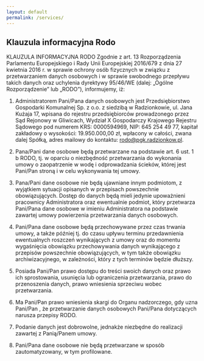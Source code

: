 ```yaml
---
layout: default
permalink: /services/
---
```


## Klauzula informacyjna Rodo

KLAUZULA INFORMACYJNA RODO
Zgodnie z art. 13 Rozporządzenia Parlamentu Europejskiego i Rady Unii Europejskiej
2016/679 z dnia 27 kwietnia 2016 r. w sprawie ochrony osób fizycznych w związku
z przetwarzaniem danych osobowych i w sprawie swobodnego przepływu takich danych
oraz uchylenia dyrektywy 95/46/WE (dalej: „Ogólne Rozporządzenie” lub „RODO”),
informujemy, iż:

1. Administratorem Pani/Pana danych osobowych jest Przedsiębiorstwo Gospodarki
   Komunalnej Sp. z o.o. z siedzibą w Radzionkowie, ul. Jana Kużaja 17, wpisana
   do rejestru przedsiębiorców prowadzonego przez Sąd Rejonowy w Gliwicach,
   Wydział X Gospodarczy Krajowego Rejestru Sądowego pod numerem KRS:
   0000594969, NIP: 645 254 49 77, kapitał zakładowy o wysokości: 19.950.000,00 zł,
   wpłacony w całości, zwana dalej Spółką, adres mailowy do kontaktu:
   rodo@pgk.radzionkow.pl.

2. Pana/Pani dane osobowe będą przetwarzane na podstawie art. 6 ust. 1 b RODO,
   tj. w oparciu o niezbędność przetwarzania do wykonania umowy o zaopatrzenie w wodę
   i odprowadzania ścieków, której jest Pani/Pan stroną i w celu wykonywania tej umowy.
3. Pana/Pani dane osobowe nie będą ujawniane innym podmiotom, z wyjątkiem sytuacji
   opisanych w przepisach powszechnie obowiązujących. Dostęp do danych będą mieli
   jedynie upoważnieni pracownicy Administratora oraz ewentualnie podmiot,
   który przetwarza Pani/Pana dane osobowe w imieniu Administratora na podstawie
   zawartej umowy powierzenia przetwarzania danych osobowych.

4. Pani/Pana dane osobowe będą przechowywane przez czas trwania umowy, a także
   później tj. do czasu upływu terminu przedawnienia ewentualnych roszczeń
   wynikających z umowy oraz do momentu wygaśnięcia obowiązku przechowywania
   danych wynikającego z przepisów powszechnie obowiązujących, w tym także
   obowiązku archiwizacyjnego, w zależności, który z tych terminów będzie dłuższy.

5. Posiada Pani/Pan prawo dostępu do treści swoich danych oraz prawo ich sprostowania,
   usunięcia lub ograniczenia przetwarzania, prawo do przenoszenia danych,
   prawo wniesienia sprzeciwu wobec przetwarzania.

6. Ma Pani/Pan prawo wniesienia skargi do Organu nadzorczego, gdy uzna Pani/Pan ,
   że przetwarzanie danych osobowych Pani/Pana dotyczących narusza przepisy RODO.

7. Podanie danych jest dobrowolne, jednakże niezbędne do realizacji zawartej
   z Panią/Panem umowy.

8. Pani/Pana dane osobowe nie będą przetwarzane w sposób zautomatyzowany,
   w tym profilowane.
